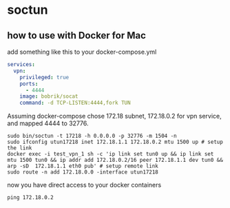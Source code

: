 # soctun

## how to use with Docker for Mac

add something like this to your docker-compose.yml

```docker-compose.yml
services:
  vpn:
    privileged: true
    ports:
      - 4444
    image: bobrik/socat
    command: -d TCP-LISTEN:4444,fork TUN
```
Assuming docker-compose chose 172.18 subnet, 172.18.0.2 for vpn service, and mapped 4444 to 32776.

```shell
sudo bin/soctun -t 17218 -h 0.0.0.0 -p 32776 -m 1504 -n
sudo ifconfig utun17218 inet 172.18.1.1 172.18.0.2 mtu 1500 up # setup the link
docker exec -i test_vpn_1 sh -c 'ip link set tun0 up && ip link set mtu 1500 tun0 && ip addr add 172.18.0.2/16 peer 172.18.1.1 dev tun0 && arp -sD  172.18.1.1 eth0 pub' # setup remote link
sudo route -n add 172.18.0.0 -interface utun17218
```

now you have direct access to your docker containers

```shell
ping 172.18.0.2
```
